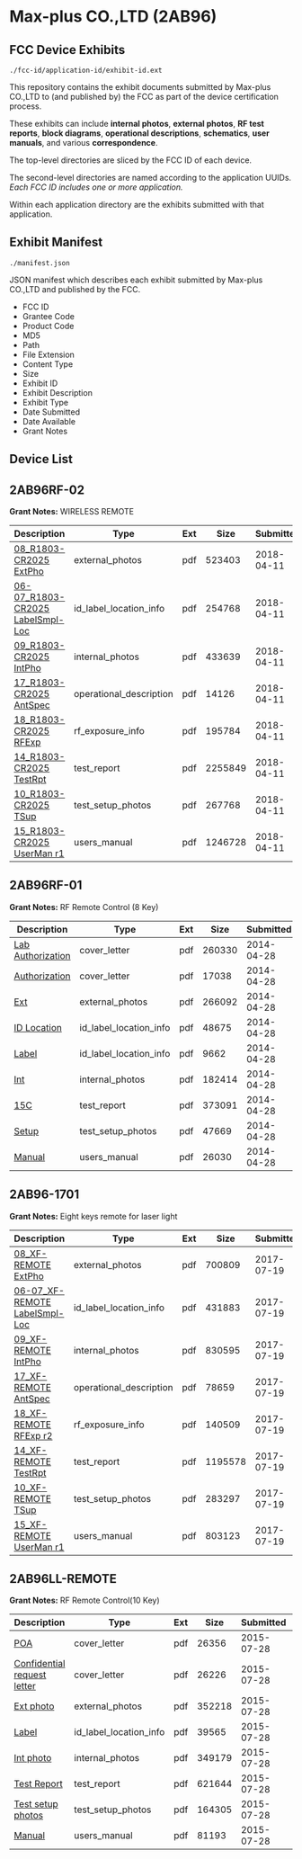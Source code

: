 # Max-plus CO.,LTD (2AB96)
## FCC Device Exhibits

```
./fcc-id/application-id/exhibit-id.ext
```

This repository contains the exhibit documents submitted by Max-plus CO.,LTD to (and published by) the FCC as part of the device certification process.

These exhibits can include **internal photos**, **external photos**, **RF test reports**, **block diagrams**, **operational descriptions**, **schematics**, **user manuals**, and various **correspondence**.

The top-level directories are sliced by the FCC ID of each device.

The second-level directories are named according to the application UUIDs. *Each FCC ID includes one or more application.*

Within each application directory are the exhibits submitted with that application. 

## Exhibit Manifest

```
./manifest.json
```

JSON manifest which describes each exhibit submitted by Max-plus CO.,LTD and published by the FCC.

- FCC ID
- Grantee Code
- Product Code
- MD5
- Path
- File Extension
- Content Type
- Size
- Exhibit ID
- Exhibit Description
- Exhibit Type
- Date Submitted
- Date Available
- Grant Notes

## Device List
## 2AB96RF-02
**Grant Notes:** WIRELESS REMOTE

| Description | Type | Ext | Size | Submitted | Available |
| ----------- | ---- | --- | ---- | --------- | --------- |
| [08_R1803-CR2025 ExtPho](2AB96RF-02/b7bf0e1b57d007d6a2c219cbdd69b1ee/3812270.pdf) | external_photos | pdf | 523403 | 2018-04-11 | 2018-04-11 |
| [06-07_R1803-CR2025 LabelSmpl-Loc](2AB96RF-02/b7bf0e1b57d007d6a2c219cbdd69b1ee/3812269.pdf) | id_label_location_info | pdf | 254768 | 2018-04-11 | 2018-04-11 |
| [09_R1803-CR2025 IntPho](2AB96RF-02/b7bf0e1b57d007d6a2c219cbdd69b1ee/3812271.pdf) | internal_photos | pdf | 433639 | 2018-04-11 | 2018-04-11 |
| [17_R1803-CR2025 AntSpec](2AB96RF-02/b7bf0e1b57d007d6a2c219cbdd69b1ee/3812279.pdf) | operational_description | pdf | 14126 | 2018-04-11 | 2018-04-11 |
| [18_R1803-CR2025 RFExp](2AB96RF-02/b7bf0e1b57d007d6a2c219cbdd69b1ee/3812280.pdf) | rf_exposure_info | pdf | 195784 | 2018-04-11 | 2018-04-11 |
| [14_R1803-CR2025 TestRpt](2AB96RF-02/b7bf0e1b57d007d6a2c219cbdd69b1ee/3812276.pdf) | test_report | pdf | 2255849 | 2018-04-11 | 2018-04-11 |
| [10_R1803-CR2025 TSup](2AB96RF-02/b7bf0e1b57d007d6a2c219cbdd69b1ee/3812272.pdf) | test_setup_photos | pdf | 267768 | 2018-04-11 | 2018-04-11 |
| [15_R1803-CR2025 UserMan r1](2AB96RF-02/b7bf0e1b57d007d6a2c219cbdd69b1ee/3812277.pdf) | users_manual | pdf | 1246728 | 2018-04-11 | 2018-04-11 |
## 2AB96RF-01
**Grant Notes:** RF Remote Control (8 Key)

| Description | Type | Ext | Size | Submitted | Available |
| ----------- | ---- | --- | ---- | --------- | --------- |
| [Lab Authorization](2AB96RF-01/f707389672445338f10164f063be5298/2253251.pdf) | cover_letter | pdf | 260330 | 2014-04-28 | 2014-04-28 |
| [Authorization](2AB96RF-01/f707389672445338f10164f063be5298/2253256.pdf) | cover_letter | pdf | 17038 | 2014-04-28 | 2014-04-28 |
| [Ext](2AB96RF-01/f707389672445338f10164f063be5298/2253254.pdf) | external_photos | pdf | 266092 | 2014-04-28 | 2014-04-28 |
| [ID Location](2AB96RF-01/f707389672445338f10164f063be5298/2253249.pdf) | id_label_location_info | pdf | 48675 | 2014-04-28 | 2014-04-28 |
| [Label](2AB96RF-01/f707389672445338f10164f063be5298/2253255.pdf) | id_label_location_info | pdf | 9662 | 2014-04-28 | 2014-04-28 |
| [Int](2AB96RF-01/f707389672445338f10164f063be5298/2253250.pdf) | internal_photos | pdf | 182414 | 2014-04-28 | 2014-04-28 |
| [15C](2AB96RF-01/f707389672445338f10164f063be5298/2253252.pdf) | test_report | pdf | 373091 | 2014-04-28 | 2014-04-28 |
| [Setup](2AB96RF-01/f707389672445338f10164f063be5298/2253248.pdf) | test_setup_photos | pdf | 47669 | 2014-04-28 | 2014-04-28 |
| [Manual](2AB96RF-01/f707389672445338f10164f063be5298/2253253.pdf) | users_manual | pdf | 26030 | 2014-04-28 | 2014-04-28 |
## 2AB96-1701
**Grant Notes:** Eight keys remote for laser light

| Description | Type | Ext | Size | Submitted | Available |
| ----------- | ---- | --- | ---- | --------- | --------- |
| [08_XF-REMOTE ExtPho](2AB96-1701/62c79671f753f9e98a6ab698d51cb646/3471011.pdf) | external_photos | pdf | 700809 | 2017-07-19 | 2017-07-19 |
| [06-07_XF-REMOTE LabelSmpl-Loc](2AB96-1701/62c79671f753f9e98a6ab698d51cb646/3471010.pdf) | id_label_location_info | pdf | 431883 | 2017-07-19 | 2017-07-19 |
| [09_XF-REMOTE IntPho](2AB96-1701/62c79671f753f9e98a6ab698d51cb646/3471012.pdf) | internal_photos | pdf | 830595 | 2017-07-19 | 2017-07-19 |
| [17_XF-REMOTE AntSpec](2AB96-1701/62c79671f753f9e98a6ab698d51cb646/3471020.pdf) | operational_description | pdf | 78659 | 2017-07-19 | 2017-07-19 |
| [18_XF-REMOTE RFExp r2](2AB96-1701/62c79671f753f9e98a6ab698d51cb646/3471021.pdf) | rf_exposure_info | pdf | 140509 | 2017-07-19 | 2017-07-19 |
| [14_XF-REMOTE TestRpt](2AB96-1701/62c79671f753f9e98a6ab698d51cb646/3471017.pdf) | test_report | pdf | 1195578 | 2017-07-19 | 2017-07-19 |
| [10_XF-REMOTE TSup](2AB96-1701/62c79671f753f9e98a6ab698d51cb646/3471013.pdf) | test_setup_photos | pdf | 283297 | 2017-07-19 | 2017-07-19 |
| [15_XF-REMOTE UserMan r1](2AB96-1701/62c79671f753f9e98a6ab698d51cb646/3471018.pdf) | users_manual | pdf | 803123 | 2017-07-19 | 2017-07-19 |
## 2AB96LL-REMOTE
**Grant Notes:** RF Remote Control(10 Key)

| Description | Type | Ext | Size | Submitted | Available |
| ----------- | ---- | --- | ---- | --------- | --------- |
| [POA](2AB96LL-REMOTE/9e942b380e4759b6daab74d1ef20a52d/2694021.pdf) | cover_letter | pdf | 26356 | 2015-07-28 | 2015-07-28 |
| [Confidential request letter](2AB96LL-REMOTE/9e942b380e4759b6daab74d1ef20a52d/2694022.pdf) | cover_letter | pdf | 26226 | 2015-07-28 | 2015-07-28 |
| [Ext photo](2AB96LL-REMOTE/9e942b380e4759b6daab74d1ef20a52d/2694025.pdf) | external_photos | pdf | 352218 | 2015-07-28 | 2015-07-28 |
| [Label](2AB96LL-REMOTE/9e942b380e4759b6daab74d1ef20a52d/2694027.pdf) | id_label_location_info | pdf | 39565 | 2015-07-28 | 2015-07-28 |
| [Int photo](2AB96LL-REMOTE/9e942b380e4759b6daab74d1ef20a52d/2694026.pdf) | internal_photos | pdf | 349179 | 2015-07-28 | 2015-07-28 |
| [Test Report](2AB96LL-REMOTE/9e942b380e4759b6daab74d1ef20a52d/2694023.pdf) | test_report | pdf | 621644 | 2015-07-28 | 2015-07-28 |
| [Test setup photos](2AB96LL-REMOTE/9e942b380e4759b6daab74d1ef20a52d/2694024.pdf) | test_setup_photos | pdf | 164305 | 2015-07-28 | 2015-07-28 |
| [Manual](2AB96LL-REMOTE/9e942b380e4759b6daab74d1ef20a52d/2694028.pdf) | users_manual | pdf | 81193 | 2015-07-28 | 2015-07-28 |
